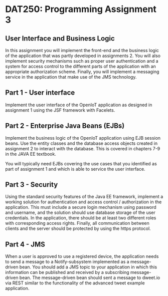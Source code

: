 # DAT250: Programming Assignment 3

## User Interface and Business Logic

In this assignment you will implement the front-end and the business logic of the application that was partly developed in assignments 2. You will also implement security mechanisms such as proper user authentication and a system for access control to the different parts of the application with an appropriate authorization scheme. Finally, you will implement a messaging service in the application that make use of the JMS technology.

## Part 1 - User interface

Implement the user interface of the OpenIoT application as designed in assignment 1 using the JSF framework with Facelets.

## Part 2 - Enterprise Java Beans (EJBs)

Implement the business logic of the OpenIoT application using EJB session beans. Use the entity classes and the database access objects created in assignment 2 to interact with the database. This is covered in chapters 7-9 in the JAVA EE textbook.

You will typically need EJBs covering the use cases that you identified as part of assignment 1 and which is able to service the user interface.

## Part 3 - Security

Using the standard security features of the Java EE framework, implement a working solution for authentication and access control / authorization in the application. This must include a secure login mechanism using password and username, and the solution should use database storage of the user credentials. In the application, there should be at least two different roles with corresponding access rights. Finally, all communication between clients and the server should be protected by using the https protocol.

## Part 4 - JMS

When a user is approved to use a registered device, the application needs to send a message to a Notify-subsystem implemented as a message-driven bean. You should add a JMS topic to your application in which this information can be published and received by a subscribing message-driven bean. The message-driven bean should sent a message to dweet.io via REST similar to the functionality of the advanced tweet example application.
